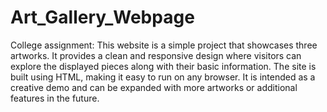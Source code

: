 # Art_Gallery_Webpage
College assignment: 
This website is a simple project that showcases three artworks. It provides a clean and responsive design where visitors can explore the displayed pieces along with their basic information. The site is built using HTML, making it easy to run on any browser. It is intended as a creative demo and can be expanded with more artworks or additional features in the future.
